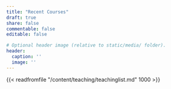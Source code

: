 ```yaml
---
title: "Recent Courses"
draft: true
share: false
commentable: false
editable: false

# Optional header image (relative to static/media/ folder).
header:
  caption: ''
  image: ''
---
```



{{< readfromfile "/content/teaching/teachinglist.md" 1000 >}} 